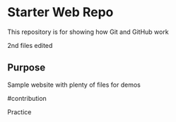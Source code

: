 
# Starter Web Repo

This repository is for showing how Git and GitHub work

2nd files edited



## Purpose

Sample website with plenty of files for demos

#contribution

Practice
